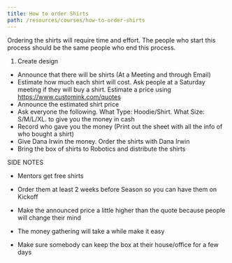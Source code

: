 ```yaml
---
title: How to order Shirts
path: /resources/courses/how-to-order-shirts
---
```

Ordering the shirts will require time and effort. The people who start this process should be the same people who end this process.

1. Create design
- Announce that there will be shirts (At a Meeting and through Email)
- Estimate how much each shirt will cost. Ask people at a Saturday meeting if they will buy a shirt. Estimate a price using https://www.customink.com/quotes
- Announce the estimated shirt price
- Ask everyone the following. What Type: Hoodie/Shirt. What Size: S/M/L/XL. to give you the money in cash
- Record who gave you the money (Print out the sheet with all the info of who bought a shirt)
- Give Dana Irwin the money. Order the shirts with Dana Irwin
- Bring the box of shirts to Robotics and distribute the shirts

SIDE NOTES
- Mentors get free shirts

- Order them at least 2 weeks before Season so you can have them on Kickoff

- Make the announced price a little higher than the quote because people will change their mind

- The money gathering will take a while make it easy

- Make sure somebody can keep the box at their house/office for a few days
